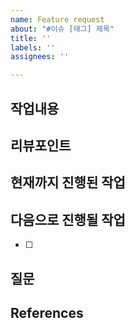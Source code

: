 ```yaml
---
name: Feature request
about: "#이슈 [태그] 제목"
title: ''
labels: ''
assignees: ''

---
```


## 작업내용

##  리뷰포인트

## 현재까지 진행된 작업 

## 다음으로 진행될 작업

- [ ]

## 질문


## References
